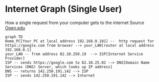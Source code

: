# Internet Graph (Single User)

How a single request from your computer gets to the internet
Source [Open.edu](https://www.open.edu/openlearncreate/mod/oucontent/view.php?id=129584&printable=1)

```mermaid
graph TD
Home_PC[Your PC at local address 192.168.0.101] --  http request for https://google.com from browser --> your_LAN[router at local address 192.168.0.1]
your_LAN -- from address 82.10.250.19  --> ISP[Internet Service Provider]
ISP -- sends https://google.com to 82.10.25.02 --> DNS[Domain Name Services (DNS) Server, which looks up IP address]
DNS -- returns 142.250.191.142 --> ISP
ISP -- sends 142.250.191.142 --> Internet
```
